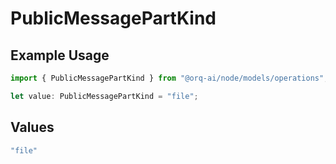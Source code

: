 # PublicMessagePartKind

## Example Usage

```typescript
import { PublicMessagePartKind } from "@orq-ai/node/models/operations";

let value: PublicMessagePartKind = "file";
```

## Values

```typescript
"file"
```